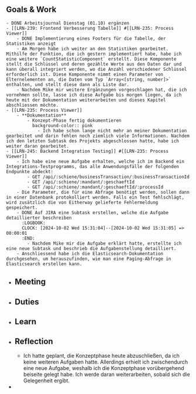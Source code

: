 ## Goals & Work
	- DONE Arbeitsjournal Dienstag (01.10) ergänzen
	- [[LRN-239: Frontend Verbesserung Tabelle]] #[[LRN-235: Process Viewer]]
		- DONE Implementierung eines Footers für die Tabelle, der Statistiken anzeigt
		- Am Morgen habe ich weiter an den Statistiken gearbeitet. Mithilfe der Funktion, die ich gestern implementiert habe, habe ich eine weitere `CountStatisticComponent` erstellt. Diese Komponente stellt die Schlüssel und deren gezählte Werte aus den Daten dar und kann überall integriert werden, wo die Anzahl verschiedener Schlüssel erforderlich ist. Diese Komponente nimmt einen Parameter von Elternelementen an, die Daten vom Typ `Array<[string, number]>` enthalten, und stellt diese dann als Liste dar.
		- Nachdem Mike mir weitere Ergänzungen vorgeschlagen hat, die ich vornehmen sollte, lasse ich diese Aufgabe bis morgen liegen, da ich heute mit der Dokumentation weiterarbeiten und dieses Kapitel abschliessen möchte.
	- [[LRN-235: Process Viewer]]
		- **Dokumentation**
			- Konzept-Phase fertig dokumentieren
			  background-color:: pink
				- Ich habe schon lange nicht mehr an meiner Dokumentation gearbeitet und darin fehlen noch ziemlich viele Informationen. Nachdem ich den letzten Subtask des Projekts abgeschlossen hatte, habe ich weiter daran gearbeitet.
	- [[LRN-245: Backend Integration Testing]] #[[LRN-235: Process Viewer]]
		- Ich habe eine neue Aufgabe erhalten, welche ich im Backend ein Integrations-Testprogramms, das alle Anwendungsfälle der folgenden Endpunkte abdeckt:
			- GET /api/:schiene/businessTransaction/:businessTransactionId
			- GET /api/:schiene/:mandant/:geschaeftId
			- GET /api/:schiene/:mandant/:geschaeftId/:processId
		- Die Parameter, die für eine Abfrage benötigt werden, sollen dann in einer Datenbank protokolliert werden. Falls ein Test fehlschlägt, wird zusätzlich die von Eitherway gelieferte Fehlermeldung gespeichert.
		- DONE Auf JIRA eine Subtask erstellen, welche die Aufgabe detaillierter beschreiben
		  :LOGBOOK:
		  CLOCK: [2024-10-02 Wed 15:31:04]--[2024-10-02 Wed 15:31:05] =>  00:00:01
		  :END:
			- Nachdem Mike mir die Aufgabe erklärt hatte, erstellte ich eine neue Subtask und beschrieb die Aufgabenstellung detailliert.
		- Anschliessend habe ich die Elasticsearch-Dokumentation durchgesehen, um herauszufinden, wie man eine Paging-Abfrage in Elasticsearch erstellen kann.
- ## Meeting
- ## Duties
- ## Learn
- ## Reflection
	- Ich hatte geplant, die Konzeptphase heute abzuschließen, da ich keine weiteren Aufgaben hatte. Allerdings erhielt ich zwischendurch eine neue Aufgabe, weshalb ich die Konzeptphase vorübergehend beiseite gelegt habe. Ich werde daran weiterarbeiten, sobald sich die Gelegenheit ergibt.
-